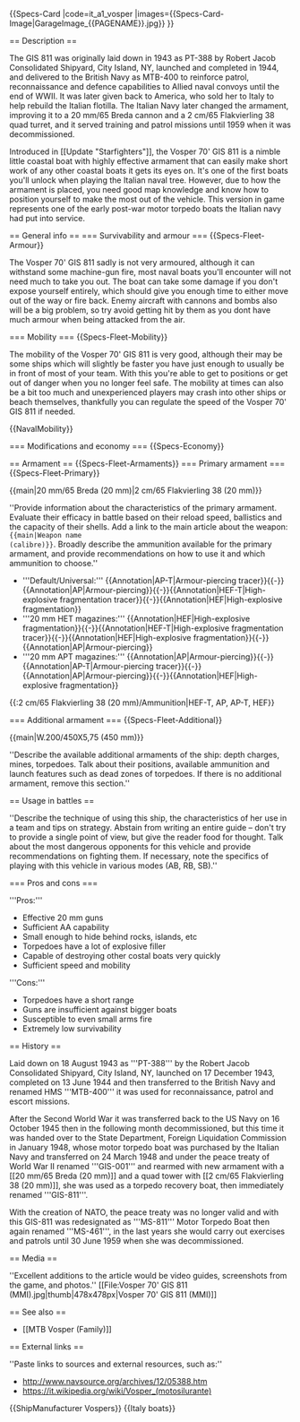 {{Specs-Card
|code=it_a1_vosper
|images={{Specs-Card-Image|GarageImage_{{PAGENAME}}.jpg}}
}}

== Description ==
<!-- ''In the first part of the description, cover the history of the ship's creation and military application. In the second part, tell the reader about using this ship in the game. Add a screenshot: if a beginner player has a hard time remembering vehicles by name, a picture will help them identify the ship in question.'' -->
The GIS 811 was originally laid down in 1943 as PT-388 by Robert Jacob Consolidated Shipyard, City Island, NY, launched and completed in 1944, and delivered to the British Navy as MTB-400 to reinforce patrol, reconnaissance and defence capabilities to Allied naval convoys until the end of WWII. It was later given back to America, who sold her to Italy to help rebuild the Italian flotilla. The Italian Navy later changed the armament, improving it to a 20 mm/65 Breda cannon and a 2 cm/65 Flakvierling 38 quad turret, and it served training and patrol missions until 1959 when it was decommissioned.

Introduced in [[Update "Starfighters"]], the Vosper 70' GIS 811 is a nimble little coastal boat with highly effective armament that can easily make short work of any other coastal boats it gets its eyes on. It's one of the first boats you'll unlock when playing the Italian naval tree. However, due to how the armament is placed, you need good map knowledge and know how to position yourself to make the most out of the vehicle. This version in game represents one of the early post-war motor torpedo boats the Italian navy had put into service.

== General info ==
=== Survivability and armour ===
{{Specs-Fleet-Armour}}
<!-- ''Talk about the vehicle's armour. Note the most well-defended and most vulnerable zones, e.g. the ammo magazine. Evaluate the composition of components and assemblies responsible for movement and manoeuvrability. Evaluate the survivability of the primary and secondary armaments separately. Don't forget to mention the size of the crew, which plays an important role in fleet mechanics. Save tips on preserving survivability for the "Usage in battles" section. If necessary, use a graphical template to show the most well-protected or most vulnerable points in the armour.'' -->
The Vosper 70' GIS 811 sadly is not very armoured, although it can withstand some machine-gun fire, most naval boats you'll encounter will not need much to take you out. The boat can take some damage if you don't expose yourself entirely, which should give you enough time to either move out of the way or fire back. Enemy aircraft with cannons and bombs also will be a big problem, so try avoid getting hit by them as you dont have much armour when being attacked from the air.

=== Mobility ===
{{Specs-Fleet-Mobility}}
<!-- ''Write about the ship's mobility. Evaluate its power and manoeuvrability, rudder rerouting speed, stopping speed at full tilt, with its maximum forward and reverse speed.'' -->
The mobility of the Vosper 70' GIS 811 is very good, although their may be some ships which will slightly be faster you have just enough to usually be in front of most of your team. With this you're able to get to positions or get out of danger when you no longer feel safe. The mobility at times can also be a bit too much and unexperienced players may crash into other ships or beach themselves, thankfully you can regulate the speed of the Vosper 70' GIS 811 if needed.

{{NavalMobility}}

=== Modifications and economy ===
{{Specs-Economy}}

== Armament ==
{{Specs-Fleet-Armaments}}
=== Primary armament ===
{{Specs-Fleet-Primary}}
<!-- ''Provide information about the characteristics of the primary armament. Evaluate their efficacy in battle based on their reload speed, ballistics and the capacity of their shells. Add a link to the main article about the weapon: <code><nowiki>{{main|Weapon name (calibre)}}</nowiki></code>. Broadly describe the ammunition available for the primary armament, and provide recommendations on how to use it and which ammunition to choose.'' -->
{{main|20 mm/65 Breda (20 mm)|2 cm/65 Flakvierling 38 (20 mm)}}

''Provide information about the characteristics of the primary armament. Evaluate their efficacy in battle based on their reload speed, ballistics and the capacity of their shells. Add a link to the main article about the weapon: <code><nowiki>{{main|Weapon name (calibre)}}</nowiki></code>. Broadly describe the ammunition available for the primary armament, and provide recommendations on how to use it and which ammunition to choose.''

* '''Default/Universal:''' {{Annotation|AP-T|Armour-piercing tracer}}{{-}}{{Annotation|AP|Armour-piercing}}{{-}}{{Annotation|HEF-T|High-explosive fragmentation tracer}}{{-}}{{Annotation|HEF|High-explosive fragmentation}}
* '''20 mm HET magazines:''' {{Annotation|HEF|High-explosive fragmentation}}{{-}}{{Annotation|HEF-T|High-explosive fragmentation tracer}}{{-}}{{Annotation|HEF|High-explosive fragmentation}}{{-}}{{Annotation|AP|Armour-piercing}}
* '''20 mm APT magazines:''' {{Annotation|AP|Armour-piercing}}{{-}}{{Annotation|AP-T|Armour-piercing tracer}}{{-}}{{Annotation|AP|Armour-piercing}}{{-}}{{Annotation|HEF|High-explosive fragmentation}}

{{:2 cm/65 Flakvierling 38 (20 mm)/Ammunition|HEF-T, AP, AP-T, HEF}}

=== Additional armament ===
{{Specs-Fleet-Additional}}
<!-- ''Describe the available additional armaments of the ship: depth charges, mines, torpedoes. Talk about their positions, available ammunition and launch features such as dead zones of torpedoes. If there is no additional armament, remove this section.'' -->
{{main|W.200/450X5,75 (450 mm)}}

''Describe the available additional armaments of the ship: depth charges, mines, torpedoes. Talk about their positions, available ammunition and launch features such as dead zones of torpedoes. If there is no additional armament, remove this section.''

== Usage in battles ==
<!-- ''Describe the technique of using this ship, the characteristics of her use in a team and tips on strategy. Abstain from writing an entire guide – don't try to provide a single point of view, but give the reader food for thought. Talk about the most dangerous opponents for this vehicle and provide recommendations on fighting them. If necessary, note the specifics of playing with this vehicle in various modes (AB, RB, SB).'' -->
''Describe the technique of using this ship, the characteristics of her use in a team and tips on strategy. Abstain from writing an entire guide – don't try to provide a single point of view, but give the reader food for thought. Talk about the most dangerous opponents for this vehicle and provide recommendations on fighting them. If necessary, note the specifics of playing with this vehicle in various modes (AB, RB, SB).''

=== Pros and cons ===
<!-- ''Summarise and briefly evaluate the vehicle in terms of its characteristics and combat effectiveness. Mark its pros and cons in the bulleted list. Try not to use more than 6 points for each of the characteristics. Avoid using categorical definitions such as "bad", "good" and the like - use substitutions with softer forms such as "inadequate" and "effective".'' -->

'''Pros:'''

* Effective 20 mm guns
* Sufficient AA capability
* Small enough to hide behind rocks, islands, etc
* Torpedoes have a lot of explosive filler
* Capable of destroying other costal boats very quickly
* Sufficient speed and mobility

'''Cons:'''

* Torpedoes have a short range
* Guns are insufficient against bigger boats
* Susceptible to even small arms fire
* Extremely low survivability

== History ==
<!-- ''Describe the history of the creation and combat usage of the ship in more detail than in the introduction. If the historical reference turns out to be too long, take it to a separate article, taking a link to the article about the ship and adding a block "/History" (example: <nowiki>https://wiki.warthunder.com/(Ship-name)/History</nowiki>) and add a link to it here using the <code>main</code> template. Be sure to reference text and sources by using <code><nowiki><ref></ref></nowiki></code>, as well as adding them at the end of the article with <code><nowiki><references /></nowiki></code>. This section may also include the ship's dev blog entry (if applicable) and the in-game encyclopedia description (under <code><nowiki>=== In-game description ===</nowiki></code>, also if applicable).'' -->
Laid down on 18 August 1943 as '''PT-388''' by the Robert Jacob Consolidated Shipyard, City Island, NY, launched on 17 December 1943, completed on 13 June 1944 and then transferred to the British Navy and renamed HMS '''MTB-400''' it was used for reconnaissance, patrol and escort missions.

After the Second World War it was transferred back to the US Navy on 16 October 1945 then in the following month decommissioned, but this time it was handed over to the State Department, Foreign Liquidation Commission in January 1948, whose motor torpedo boat was purchased by the Italian Navy and transferred on 24 March 1948 and under the peace treaty of World War II renamed '''GIS-001''' and rearmed with new armament with a [[20 mm/65 Breda (20 mm)]] and a quad tower with [[2 cm/65 Flakvierling 38 (20 mm)]], she was used as a torpedo recovery boat, then immediately renamed '''GIS-811'''.

With the creation of NATO, the peace treaty was no longer valid and with this GIS-811 was redesignated as '''MS-811''' Motor Torpedo Boat then again renamed '''MS-461''', in the last years she would carry out exercises and patrols until 30 June 1959 when she was decommissioned.

== Media ==
<!-- ''Excellent additions to the article would be video guides, screenshots from the game, and photos.'' -->
''Excellent additions to the article would be video guides, screenshots from the game, and photos.''
[[File:Vosper 70' GIS 811 (MMI).jpg|thumb|478x478px|Vosper 70' GIS 811 (MMI)]]

== See also ==
<!-- ''Links to articles on the War Thunder Wiki that you think will be useful for the reader, for example:''
* ''reference to the series of the ship;''
* ''links to approximate analogues of other nations and research trees.'' -->

* [[MTB Vosper (Family)]]

== External links ==
<!-- ''Paste links to sources and external resources, such as:''
* ''topic on the official game forum;''
* ''other literature.'' -->
''Paste links to sources and external resources, such as:''

* http://www.navsource.org/archives/12/05388.htm
* https://it.wikipedia.org/wiki/Vosper_(motosilurante)

{{ShipManufacturer Vospers}}
{{Italy boats}}
